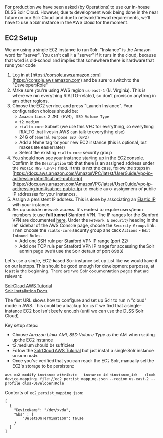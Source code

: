 For production we have been asked (by Operations) to use our in-house DLSS Solr Cloud. However, due to development work being done in the near future on our Solr Cloud, and due to network/firewall requirements, we'll have to use a Solr instance in the AWS cloud for the moment.

## EC2 Setup

We are using a single EC2 instance to run Solr. "Instance" is the Amazon word for "server". You can't call it a "server" if it runs in the cloud, because that word is old-school and implies that somewhere there is hardware that runs your code.

1. Log in at [https://console.aws.amazon.com](https://console.aws.amazon.com) and be sure to switch to the "DevelopersRole"
2. Make sure you're using AWS region `us-east-1` (N. Virginia). This is where we run everything RIALTO-related, so don't provision anything in any other regions.
3. Choose the EC2 service, and press "Launch Instance". Your configuration choices should be:
   * `Amazon Linux 2 AMI (HVM), SSD Volume Type`
   * `t2.medium`
   * `rialto-core` Subnet (we use this VPC for everything, so everything RIALTO that lives in AWS can talk to everything else)
   * 24G of `General Purpose SSD (GP2)`
   * Add a Name tag for your new EC2 instance (this is optional, but makes life easier later)
   * Select the existing `rialto-core` security group
4. You should now see your instance starting up in the EC2 console. Confirm in the `Description` tab that there is an assigned address under the `Public DNS (IPv4)` field. If this is not the case, follow the steps in [https://docs.aws.amazon.com/AmazonVPC/latest/UserGuide/vpc-ip-addressing.html#subnet-public-ip](https://docs.aws.amazon.com/AmazonVPC/latest/UserGuide/vpc-ip-addressing.html#subnet-public-ip) to enable auto-assignment of public IP addresses for your instances.
5. Assign a persistent IP address. This is done by associating an [Elastic IP](https://docs.aws.amazon.com/AWSEC2/latest/UserGuide/using-instance-addressing.html#ip-addressing-eips) with your instance.
6. Set up outside network access. It's easiest to require users/team members to use **full tunnel** Stanford VPN. The IP ranges for the Stanford VPN are documented [here](https://uit.stanford.edu/guide/lna/network-numbers). Under the `Network & Security` heading in the left sidebar of the AWS Console page, choose the `Security Groups` link. Then choose the `rialto-core` security group and click `Actions` - `Edit Inbound Rules`.
   * Add one SSH rule per Stanford VPN IP range (port 22)
   * Add one TCP rule per Stanford VPN IP range for accessing the Solr admin page (we'll use the Solr default of port 8983)



Let's use a single, EC2-based Solr instance set up just like we would have it on our laptops. This should be good enough for development purposes, at least in the beginning. There are two Solr documentation pages that are relevant:

[SolrCloud AWS Tutorial](https://lucene.apache.org/solr/guide/7_2/aws-solrcloud-tutorial.html)<br/>
[Solr Installation Docs](https://lucene.apache.org/solr/guide/7_2/installing-solr.html)

The first URL shows how to configure and set up Solr to run in "cloud" mode in AWS. This could be a backup for us if we find that a single-instance EC2 box isn't beefy enough (until we can use the DLSS Solr Cloud).

Key setup steps:

* Choose _Amazon Linux AMI, SSD Volume Type_ as the AMI when setting up the EC2 instance
* t2.medium should be sufficient
* Follow the [SolrCloud AWS Tutorial](https://lucene.apache.org/solr/guide/7_2/aws-solrcloud-tutorial.html) but just install a single Solr instance on one node.
* Once you've verified that you can reach the EC2 Solr, manually set the EC2's storage to be persistent:

`aws ec2 modify-instance-attribute --instance-id <instance_id> --block-device-mappings file://ec2_persist_mapping.json --region us-east-2 --profile dlss-DevelopersRole`

Contents of `ec2_persist_mapping.json`:

```
[
  {
    "DeviceName": "/dev/xvda",
    "Ebs" : {
        "DeleteOnTermination": false
    }
  }
]
```